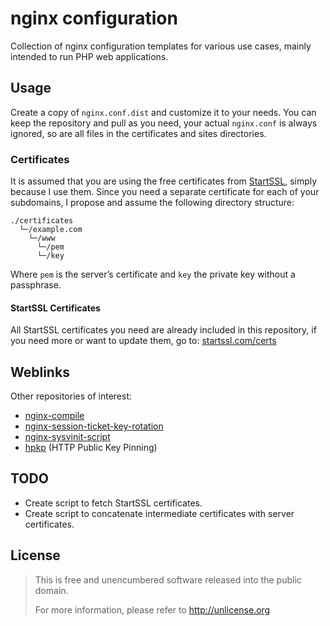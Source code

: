 # nginx configuration
Collection of nginx configuration templates for various use cases, mainly 
intended to run PHP web applications.

## Usage
Create a copy of `nginx.conf.dist` and customize it to your needs. You can keep 
the repository and pull as you need, your actual `nginx.conf` is always ignored, 
so are all files in the certificates and sites directories.

### Certificates
It is assumed that you are using the free certificates from [StartSSL](https://startssl.com/), 
simply because I use them. Since you need a separate certificate for each of your
subdomains, I propose and assume the following directory structure:

```
./certificates
  └─/example.com
    └─/www
      └─/pem
      └─/key
```

Where `pem` is the server’s certificate and `key` the private key without a
passphrase.

#### StartSSL Certificates
All StartSSL certificates you need are already included in this repository, if 
you need more or want to update them, go to: [startssl.com/certs](https://www.startssl.com/certs/)

## Weblinks
Other repositories of interest:

* [nginx-compile](https://github.com/Fleshgrinder/nginx-compile)
* [nginx-session-ticket-key-rotation](https://github.com/Fleshgrinder/nginx-session-ticket-key-rotation)
* [nginx-sysvinit-script](https://github.com/Fleshgrinder/nginx-sysvinit-script)
* [hpkp](https://github.com/Fleshgrinder/hpkp) (HTTP Public Key Pinning)

## TODO
* Create script to fetch StartSSL certificates.
* Create script to concatenate intermediate certificates with server certificates.

## License
> This is free and unencumbered software released into the public domain.
>
> For more information, please refer to <http://unlicense.org>
